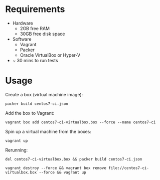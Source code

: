 # Requirements
* Hardware
  * 2GB free RAM
  * 30GB free disk space
* Software
  * Vagrant
  * Packer
  * Oracle VirtualBox or Hyper-V
* ~ 30 mins to run tests

# Usage
Create a box (virtual machine image):

```
packer build centos7-ci.json
```


Add the box to Vagrant:

```
vagrant box add centos7-ci-virtualbox.box --force --name centos7-ci
```


Spin up a virtual machine from the boxes:

`vagrant up`


Rerunning:
```
del centos7-ci-virtualbox.box && packer build centos7-ci.json
```
```
vagrant destroy --force && vagrant box remove file://centos7-ci-virtualbox.box --force && vagrant up
```
